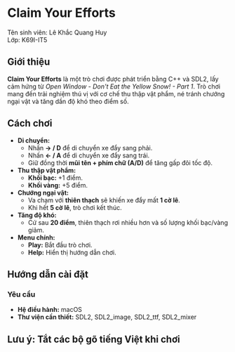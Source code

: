 # Claim Your Efforts

Tên sinh viên: Lê Khắc Quang Huy <br>
Lớp: K69I-IT5 <br>

## Giới thiệu
**Claim Your Efforts** là một trò chơi được phát triển bằng C++ và SDL2, lấy cảm hứng từ *Open Window - Don't Eat the Yellow Snow! - Part 1*. Trò chơi mang đến trải nghiệm thú vị với cơ chế thu thập vật phẩm, né tránh chướng ngại vật và tăng dần độ khó theo điểm số.

## Cách chơi
- **Di chuyển:**
  - Nhấn **→ / D** để di chuyển xe đẩy sang phải.
  - Nhấn **← / A** để di chuyển xe đẩy sang trái.
  - Giữ đồng thời **mũi tên + phím chữ (A/D)** để tăng gấp đôi tốc độ.
- **Thu thập vật phẩm:**
  - **Khối bạc:** +1 điểm.
  - **Khối vàng:** +5 điểm.
- **Chướng ngại vật:**
  - Va chạm với **thiên thạch** sẽ khiến xe đẩy mất **1 cờ lê**.
  - Khi hết **5 cờ lê**, trò chơi kết thúc.
- **Tăng độ khó:**
  - Cứ sau **20 điểm**, thiên thạch rơi nhiều hơn và số lượng khối bạc/vàng giảm.
- **Menu chính:**
  - **Play:** Bắt đầu trò chơi.
  - **Help:** Hiển thị hướng dẫn chơi.

## Hướng dẫn cài đặt
### Yêu cầu
- **Hệ điều hành:** macOS
- **Thư viện cần thiết:** SDL2, SDL2_image, SDL2_ttf, SDL2_mixer
## Lưu ý: Tắt các bộ gõ tiếng Việt khi chơi



